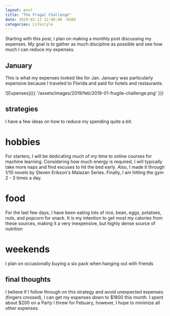 ```yaml
---
layout: post
title: "The Frugal Challenge"
date: 2019-02-12 12:00:00 -0500
categories: Lifestyle
---
```


Starting with this post, I plan on making a monthly post discussing my expenses.
My goal is to gather as much discipline as possible and see how much I can reduce my expenses.

## January

This is what my expenses looked like for Jan.
January was particularly expensive because I traveled to Florida and paid for hotels and restaurants.


![Expenses]({{ '/assets/images/2019/feb/2019-01-frugile-challenge.png' }})

## strategies

I have a few ideas on how to reduce my spending quite a bit. 

# hobbies

For starters, I will be dedicating much of my time to online courses for machine learning.
Considering how much energy is required, I will typically take more naps and find excuses to hit the bed early.
Also, I made it through 1/10 novels by Steven Erikson's Malazan Series.
Finally, I am hitting the gym 2 - 3 times a day.

# food

For the last few days, I have been eating lots of rice, bean, eggs, potatoes, nuts, and popcorn for snack.
It is my intention to get most my calories from these sources, making it a very inexpensive, but highly dense source of nutrition

# weekends

I plan on occasionally buying a six pack when hanging out with friends 

## final thoughts

I believe if I follow through on this strategy and avoid unexpected expenses (fingers crossed), I can get my expenses down to $1800 this month.
I spent about $200 on a Party I threw for Febuary, however, I hope to minimize all other expenses.


 